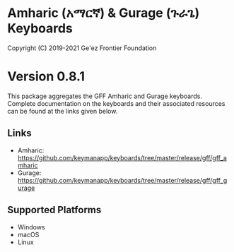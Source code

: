 Amharic (አማርኛ) & Gurage (ጉራጌ) Keyboards
=======================================

Copyright (C) 2019-2021 Ge'ez Frontier Foundation

Version 0.8.1
=======

This package aggregates the GFF Amharic and Gurage keyboards.  Complete documentation on the keyboards
and their associated resources can be found at the links given below.


Links
-----

 * Amharic: https://github.com/keymanapp/keyboards/tree/master/release/gff/gff_amharic
 * Gurage:  https://github.com/keymanapp/keyboards/tree/master/release/gff/gff_gurage


Supported Platforms
-------------------
 * Windows
 * macOS
 * Linux 
